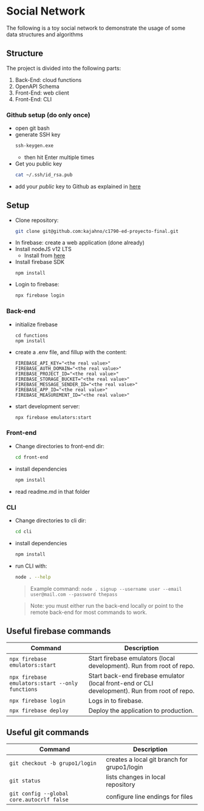 # Social Network

The following is a toy social network to demonstrate the usage of some data structures and algorithms

## Structure

The project is divided into the following parts:

1. Back-End: cloud functions
2. OpenAPI Schema
3. Front-End: web client
4. Front-End: CLI 

### Github setup (do only once)

* open git bash
* generate SSH key 
    ```bash
    ssh-keygen.exe
    ```
    * then hit Enter multiple times
* Get you public key
    ```bash
    cat ~/.ssh/id_rsa.pub
    ```
* add your *public* key to Github as explained in [here](https://docs.github.com/en/authentication/connecting-to-github-with-ssh/adding-a-new-ssh-key-to-your-github-account)
## Setup
* Clone repository: 
    ```bash
    git clone git@github.com:kajahno/c1790-ed-proyecto-final.git
    ```
* In firebase: create a web application (done already)
* Install nodeJS v12 LTS
    * Install from [here](https://nodejs.org/download/release/latest-v12.x/node-v12.22.12-x64.msi)
* Install firebase SDK
    ```
    npm install
    ```
* Login to firebase:
    ```bash
    npx firebase login
    ```

### Back-end

* initialize firebase
    ```
    cd functions
    npm install
    ```
* create a .env file, and fillup with the content:
    ```
    FIREBASE_API_KEY="<the real value>"
    FIREBASE_AUTH_DOMAIN="<the real value>"
    FIREBASE_PROJECT_ID="<the real value>"
    FIREBASE_STORAGE_BUCKET="<the real value>"
    FIREBASE_MESSAGE_SENDER_ID="<the real value>"
    FIREBASE_APP_ID="<the real value>"
    FIREBASE_MEASUREMENT_ID="<the real value>"
    ```
* start development server:
    ```bash
    npx firebase emulators:start
    ```

### Front-end

* Change directories to front-end dir:
    ```bash
    cd front-end
    ```
* install dependencies
    ```bash
    npm install
    ```
* read readme.md in that folder

### CLI

* Change directories to cli dir:
    ```bash
    cd cli
    ```
* install dependencies
    ```bash
    npm install
    ```
* run CLI with:
    ```bash
    node . --help
    ```
    > Example command: `node . signup --username user --email user@mail.com --password thepass`

    > Note: you must either run the back-end locally or point to the remote back-end for most commands to work.

## Useful firebase commands

| Command | Description |
|-------- | ----------- |
|`npx firebase emulators:start` | Start firebase emulators (local development). Run from root of repo. |
|`npx firebase emulators:start --only functions` | Start back-end firebase emulator (local front-end or CLI development). Run from root of repo. |
|`npx firebase login` | Logs in to firebase. | 
|`npx firebase deploy` | Deploy the application to production. |        

## Useful git commands

| Command | Description |
|-------- | ----------- |
|`git checkout -b grupo1/login` | creates a local git branch for grupo1/login |        
|`git status` | lists changes in local repository |        
| `git config --global core.autocrlf false` | configure line endings for files |
